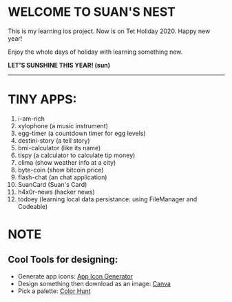 # WELCOME TO SUAN'S NEST
This is my learning ios project.
Now is on Tet Holiday 2020.
Happy new year! 

Enjoy the whole days of holiday with learning something new.

**LET'S SUNSHINE THIS YEAR! (sun)**

---
# TINY APPS:
1. i-am-rich
2. xylophone (a music instrument)
3. egg-timer (a countdown timer for egg levels)
4. destini-story (a tell story)
5. bmi-calculator (like its name)
6. tispy (a calculator to calculate tip money)
7. clima (show weather info at a city)
8. byte-coin (show bitcoin price)
9. flash-chat (an chat application)
10. SuanCard (Suan's Card)
11. h4x0r-news (hacker news)
12. todoey (learning local data persistance: using FileManager and Codeable)

# NOTE
## Cool Tools for designing:
- Generate app icons:  [App Icon Generator](https://appicon.co/)
- Design something then download as an image: [Canva](https://canva.com)
- Pick a palette: [Color Hunt](https://colorhunt.co/)
